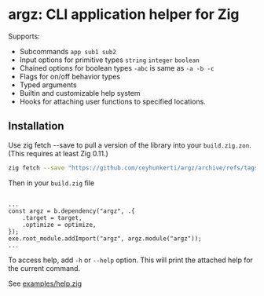 # argz: CLI application helper for Zig

Supports:

- Subcommands `app sub1 sub2`
- Input options for primitive types `string` `integer` `boolean`
- Chained options for boolean types `-abc` is same as `-a -b -c`
- Flags for on/off behavior types
- Typed arguments
- Builtin and customizable help system
- Hooks for attaching user functions to specified locations.


## Installation

Use zig fetch --save to pull a version of the library into your `build.zig.zon`. (This requires at least Zig 0.11.)

```sh
zig fetch --save "https://github.com/ceyhunkerti/argz/archive/refs/tags/0.0.1.tar.gz"
```

Then in your `build.zig` file
```zig

...
const argz = b.dependency("argz", .{
    .target = target,
    .optimize = optimize,
});
exe.root_module.addImport("argz", argz.module("argz"));
...

```

To access help, add `-h` or `--help` option. This will print the attached help for the current command.

See [examples/help.zig](./examples/help.zig)

